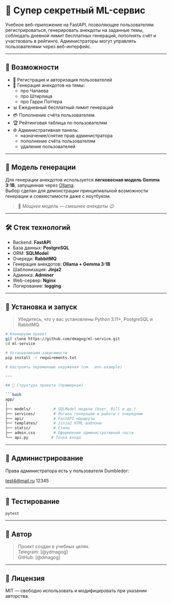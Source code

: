 # 🧠 Супер секретный ML-сервис

Учебное веб-приложение на FastAPI, позволяющее пользователям регистрироваться, генерировать анекдоты на заданные темы, соблюдать дневной лимит бесплатных генераций, пополнять счёт и участвовать в рейтинге. Администраторы могут управлять пользователями через веб-интерфейс.

---

## 📌 Возможности

- 🔐 Регистрация и авторизация пользователей
- 🤖 Генерация анекдотов на темы:
  - про Чапаева
  - про Штирлица
  - про Гарри Поттера
- 📊 Ежедневный бесплатный лимит генераций
- 💳 Пополнение счёта пользователем
- 🏆 Рейтинговая таблица по пользователям
- ⚙️ Административная панель:
  - назначение/снятие прав администратора
  - пополнение счёта пользователям
  - удаление пользователей

---

## 🧠 Модель генерации

Для генерации анекдотов используется **легковесная модель Gemma 3:1B**, запущенная через [Ollama](https://ollama.com/).  
Выбор сделан для демонстрации принципиальной возможности генерации и совместимости даже с ноутбуком.  
> 💬 *Мощнее модель — смешнее анекдоты 😉*

---

## 🛠️ Стек технологий

- Backend: **FastAPI**
- База данных: **PostgreSQL**
- ORM: **SQLModel**
- Очереди: **RabbitMQ**
- Генерация анекдотов: **Ollama + Gemma 3:1B**
- Шаблонизация: **Jinja2**
- Админка: **Adminer**
- Web-сервер: **Nginx**
- Логирование: **logging**

---

## 🚀 Установка и запуск

> Убедитесь, что у вас установлены Python 3.11+, PostgreSQL и RabbitMQ.

```bash
# Клонируем проект
git clone https://github.com/dmagog/ml-service.git
cd ml-service

# Устанавливаем зависимости
pip install -r requirements.txt

# Настроить переменные окружения (см. .env.example)

---

## 📂 Структура проекта (примерная)

```bash
app/
│
├── models/          # SQLModel модели (User, Bill и др.)
├── services/        # Логика генерации и работы с очередями
├── api/             # FastAPI маршруты
├── templates/       # Jinja2 HTML-шаблоны
├── static/          # Стили
├── admin.css        # Оформление административной части
└── api.py          # Точка входа
```

---

## 🔐 Администрирование

Права администратора есть у пользователя Dumbledor:

test4@mail.ru
12345

---

## 🧪 Тестирование

```bash
pytest
```

---

## 👤 Автор

> Проект создан в учебных целях.  
> Telegram: [@ydmagog]  
> GitHub: [@dmagog]  

---

## 📄 Лицензия

MIT — свободно использовать и модифицировать при указании авторства.
